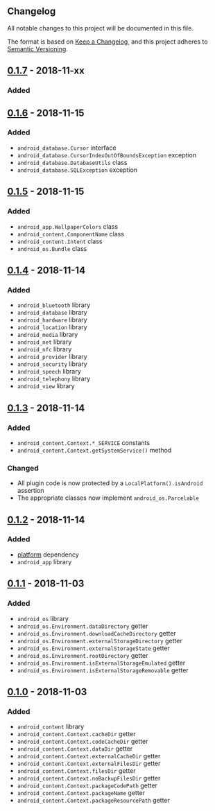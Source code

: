 Changelog
---------

All notable changes to this project will be documented in this file.

The format is based on [Keep a Changelog](https://keepachangelog.com/en/1.0.0/),
and this project adheres to [Semantic Versioning](https://semver.org/spec/v2.0.0.html).

## [0.1.7] - 2018-11-xx
### Added

## [0.1.6] - 2018-11-15
### Added
- `android_database.Cursor` interface
- `android_database.CursorIndexOutOfBoundsException` exception
- `android_database.DatabaseUtils` class
- `android_database.SQLException` exception

## [0.1.5] - 2018-11-15
### Added
- `android_app.WallpaperColors` class
- `android_content.ComponentName` class
- `android_content.Intent` class
- `android_os.Bundle` class

## [0.1.4] - 2018-11-14
### Added
- `android_bluetooth` library
- `android_database` library
- `android_hardware` library
- `android_location` library
- `android_media` library
- `android_net` library
- `android_nfc` library
- `android_provider` library
- `android_security` library
- `android_speech` library
- `android_telephony` library
- `android_view` library

## [0.1.3] - 2018-11-14
### Added
- `android_content.Context.*_SERVICE` constants
- `android_content.Context.getSystemService()` method
### Changed
- All plugin code is now protected by a `LocalPlatform().isAndroid` assertion
- The appropriate classes now implement `android_os.Parcelable`

## [0.1.2] - 2018-11-14
### Added
- [platform](https://pub.dartlang.org/packages/platform) dependency
- `android_app` library

## [0.1.1] - 2018-11-03
### Added
- `android_os` library
- `android_os.Environment.dataDirectory` getter
- `android_os.Environment.downloadCacheDirectory` getter
- `android_os.Environment.externalStorageDirectory` getter
- `android_os.Environment.externalStorageState` getter
- `android_os.Environment.rootDirectory` getter
- `android_os.Environment.isExternalStorageEmulated` getter
- `android_os.Environment.isExternalStorageRemovable` getter

## [0.1.0] - 2018-11-03
### Added
- `android_content` library
- `android_content.Context.cacheDir` getter
- `android_content.Context.codeCacheDir` getter
- `android_content.Context.dataDir` getter
- `android_content.Context.externalCacheDir` getter
- `android_content.Context.externalFilesDir` getter
- `android_content.Context.filesDir` getter
- `android_content.Context.noBackupFilesDir` getter
- `android_content.Context.packageCodePath` getter
- `android_content.Context.packageName` getter
- `android_content.Context.packageResourcePath` getter

[0.1.7]: https://github.com/drydart/flutter_android/compare/0.1.6...0.1.7
[0.1.6]: https://github.com/drydart/flutter_android/compare/0.1.5...0.1.6
[0.1.5]: https://github.com/drydart/flutter_android/compare/0.1.4...0.1.5
[0.1.4]: https://github.com/drydart/flutter_android/compare/0.1.3...0.1.4
[0.1.3]: https://github.com/drydart/flutter_android/compare/0.1.2...0.1.3
[0.1.2]: https://github.com/drydart/flutter_android/compare/0.1.1...0.1.2
[0.1.1]: https://github.com/drydart/flutter_android/compare/0.1.0...0.1.1
[0.1.0]: https://github.com/drydart/flutter_android/compare/0.0.1...0.1.0
